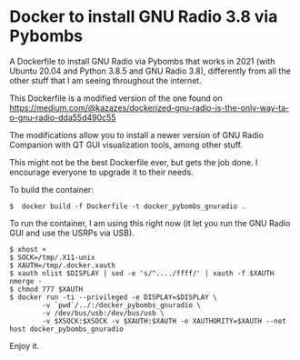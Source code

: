 # Docker to install GNU Radio 3.8 via Pybombs
A Dockerfile to install GNU Radio via Pybombs that works in 2021 (with Ubuntu 20.04 and Python 3.8.5 and GNU Radio 3.8), differently from all the other stuff that I am seeing throughout the internet.

This Dockerfile is a modified version of the one found on https://medium.com/@kazazes/dockerized-gnu-radio-is-the-only-way-ta-o-gnu-radio-dda55d490c55

The modifications allow you to install a newer version of GNU Radio Companion with QT GUI visualization tools, among other stuff. 

This might not be the best Dockerfile ever, but gets the job done. I encourage everyone to upgrade it to their needs.

To build the container:
```
$  docker build -f Dockerfile -t docker_pybombs_gnuradio .
```

To run the container, I am using this right now (it let you run the GNU Radio GUI and use the USRPs via USB).

```
$ xhost +
$ SOCK=/tmp/.X11-unix
$ XAUTH=/tmp/.docker.xauth
$ xauth nlist $DISPLAY | sed -e 's/^..../ffff/' | xauth -f $XAUTH nmerge -
$ chmod 777 $XAUTH
$ docker run -ti --privileged -e DISPLAY=$DISPLAY \
        -v `pwd`/../:/docker_pybombs_gnuradio \
        -v /dev/bus/usb:/dev/bus/usb \
        -v $XSOCK:$XSOCK -v $XAUTH:$XAUTH -e XAUTHORITY=$XAUTH --net host docker_pybombs_gnuradio
```

Enjoy it.